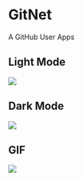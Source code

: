 # GitNet
A GitHub User Apps

## Light Mode
<img src ="https://user-images.githubusercontent.com/114056087/232542413-6a6fc3ee-3910-47ee-ae59-10d1c140daa6.png"/>

## Dark Mode
<img src ="https://user-images.githubusercontent.com/114056087/232531105-5daaf05b-e82f-4902-9b9c-e5917665cecf.png"/>

## GIF
<img src ="https://user-images.githubusercontent.com/114056087/232514791-cc0ffcef-3c4f-4c80-8612-58f1df3a6ed8.gif"/>
